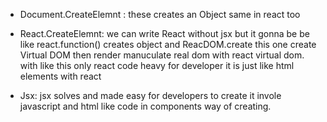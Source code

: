 
* Document.CreateElemnt  : these creates an Object same in react too
* React.CreateElemnt:  we can write React without jsx but it gonna be be like
   react.function()  creates object and ReacDOM.create this one create Virtual DOM then render manuculate real dom with react virtual dom.
  with like this only react code heavy for developer it is just like html elements with react

* Jsx: jsx solves and made easy for developers to create it invole javascript and html like code in components way of creating.

   
